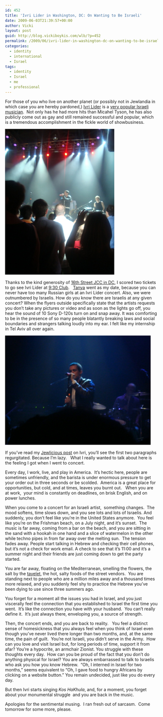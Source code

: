 ```yaml
---
id: 452
title: 'Ivri Lider in Washington, DC: On Wanting to Be Israeli'
date: 2009-06-03T21:39:57+00:00
author: Vicki
layout: post
guid: http://blog.vickiboykis.com/wlb/?p=452
permalink: /2009/06/ivri-lider-in-washington-dc-on-wanting-to-be-israeli/
categories:
  - identity
  - international
  - Israel
tags:
  - identity
  - Israel
  - me
  - professional
---
```

For those of you who live on another planet (or possibly not in Jewlandia in which case you are hereby pardoned,) [Ivri Lider](http://www.ivrilider.com/) is a [very popular Israeli musician](http://en.wikipedia.org/wiki/Ivri_Lider).  Not only has he had more hits than Micahel Tyson, he has also publicly come out as gay and still remained successful and popular, which  is a tremendous accomplishment in the fickle world of showbusiness.

[<img class="aligncenter size-full wp-image-453" title="dsc01630" src="https://raw.githubusercontent.com/veekaybee/wlb/gh-pages/assets/images/2009/06/dsc01630.jpg" alt="dsc01630" width="360" height="480" />](https://raw.githubusercontent.com/veekaybee/wlb/gh-pages/assets/images/2009/06/dsc01630.jpg)

Thanks to the kind generosity of [16th Street JCC in DC](http://www.washingtondcjcc.org/), I scored two tickets to go see Ivri Lider at [9:30 Club](http://www.930.com/).   [Tanya](http://jewlicious.ru/) went as my date, because you can never have too many Russian girls at an Ivri Lider concert. Also, we were outnumbered by Israelis. How do you know there are Israelis at any given concert? When the flyers outside specifically state that the artists requests you don’t take any pictures or video and as soon as the lights go off, you hear the sound of 10 Sony D-120s turn on and snap away. It was comforting to be in the presence of so many people blatantly breaking laws and social boundaries and strangers talking loudly into my ear. I felt like my internship in Tel Aviv all over again.

[<img class="aligncenter size-full wp-image-454" title="dsc01636" src="https://raw.githubusercontent.com/veekaybee/wlb/gh-pages/assets/images/2009/06/dsc01636.jpg" alt="dsc01636" width="480" height="360" />](https://raw.githubusercontent.com/veekaybee/wlb/gh-pages/assets/images/2009/06/dsc01636.jpg)

If you&#8217;ve read my [Jewlicious post](http://www.jewlicious.com/2009/06/ivri-lider-in-washington-dc/) on Ivri, you&#8217;ll see the first two paragraphs regurgitated. Because I&#8217;m lazy.   What I really wanted to talk about here is the feeling I got when I went to concert.

Every day, I work, live, and play in America.  It&#8217;s hectic here, people are sometimes unfriendly, and the barista is under enormous pressure to get your order out in three seconds or be scolded.  America is a great place for opportunities, but cold, and at times, leaves you burnt out.   When you are at work,  your mind is constantly on deadlines, on brisk English, and on power lunches.

When you come to a concert for an Israeli artist,  something changes.  The mood softens, time slows down, and you see lots and lots of Israelis. And suddenly, you don&#8217;t feel like you&#8217;re in the United States anymore.  You feel like you&#8217;re on the Frishman beach, on a July night, and it&#8217;s sunset.  The music is far away, coming from a bar on the beach, and you are sitting in the sand with a hookah in one hand and a slice of watermelon in the other while techno pipes in from far away over the melting sun.  The tension fades away. People start talking in Hebrew and checking their cell phones, but it&#8217;s not a check for work email. A check to see that it&#8217;s 11:00 and it&#8217;s a summer night and their friends are just coming down to get the party started.

You are far away, floating on the Mediterranean, smelling the flowers, the salt by the [tayelet](http://greenprophet.files.wordpress.com/2008/01/service-road.jpg), the hot, salty foods of the street vendors.  You are standing next to people who are a million miles away and a thousand times more relaxed, and you suddenly feel shy to practice the Hebrew you&#8217;ve been dying to use since three summers ago.

You forget for a moment all the issues you had in Israel, and you just viscerally feel the connection that you established to Israel the first time you went.  It&#8217;s like the connection you have with your husband.  You can&#8217;t really define it.  It&#8217;s just always there, enveloping you, a source of strength.

Then, the concert ends, and you are back to reality.   You feel a distinct sense of homesickness that you always feel when you think of Israel even though you&#8217;ve never lived there longer than two months, and, at the same time, the pain of guilt.  You&#8217;re not Israeli, you didn&#8217;t serve in the Army.  How can you love and visit Israel but, for long periods of time, support it from afar? You&#8217;re a hypocrite, an armchair Zionist. You struggle with these thoughts every day.  How can you be proud of the fact that you don&#8217;t do anything physical for Israel? You are always embarrassed to talk to Israelis who ask you how you know Hebrew.  &#8220;Oh, I interned in Israel for two months,&#8221; seems equivalent to &#8220;Oh, I gave food to hungry Africans by clicking on a website button.&#8221; You remain undecided, just like you do every day.

But then Ivri starts singing _Kos HaKhula_, and, for a moment, you forget about your monumental struggle  and you are back in the music.



Apologies for the sentimental musing.  I ran fresh out of sarcasm.  Come tomorrow for some more, please.